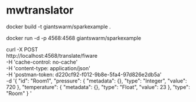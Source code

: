 # mwtranslator

docker build -t giantswarm/sparkexample .

docker run -d -p 4568:4568 giantswarm/sparkexample

curl -X POST \
  http://localhost:4568/translate/fiware \
  -H 'cache-control: no-cache' \
  -H 'content-type: application/json' \
  -H 'postman-token: d220cf92-f012-9b8e-5fa4-97d826e2db5a' \
  -d '{
    "id": "Room1",
    "pressure": {
        "metadata": {},
        "type": "Integer",
        "value": 720
    },
    "temperature": {
        "metadata": {},
        "type": "Float",
        "value": 23
    },
    "type": "Room"
}
'

